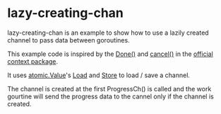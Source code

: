 # lazy-creating-chan

lazy-creating-chan is an example to show how to use a lazily created channel to pass data between goroutines.

This example code is inspired by the [Done()](https://github.com/golang/go/blob/release-branch.go1.17/src/context/context.go#L358) and [cancel()](https://github.com/golang/go/blob/release-branch.go1.17/src/context/context.go#L397) in the [official context package](https://pkg.go.dev/context).
 
It uses [atomic.Value](https://pkg.go.dev/sync/atomic)'s [Load](https://pkg.go.dev/sync/atomic#Value.Load) and [Store](https://pkg.go.dev/sync/atomic#Value.Store) to load / save a channel.

The channel is created at the first ProgressCh() is called and the work gourtine will send the progress data to the cannel only if the channel is created.
